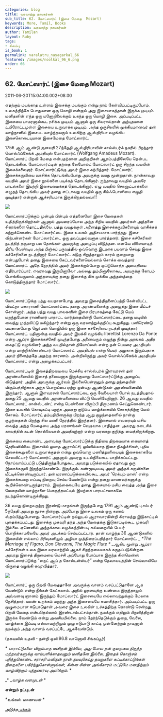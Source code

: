 ```yaml
---
categories: blog
title: வரலாற்று நாயகர்கள்
sub_title: 62. மோட்ஸார்ட் (இசை மேதை  Mozart)
keywords: More, Tamil, Books
description: வரலாற்று நாயகர்கள்
author: Tamilan
layout: Ruby
tags:
- சிலம்பு
is_book: 1
permalink: varalatru_nayagarkal_66
featured: /images/noolkal_96_6.png
order: 66
---
```



## 62. மோட்ஸார்ட் (இசை மேதை Mozart)

2011-06-20T15:04:00.002+08:00

எதற்கும் மயங்காத உள்ளம் இசைக்கு மயங்கும் என்று நாம் கேள்விப்பட்டிருப்போம். உலகத்திற்கே பொதுவான ஒரு மொழி என்றால் அது இசையாகத்தான் இருக்க முடியும். மனிதனின் எந்த ஒரு மனோநிலைக்கும் உகந்த ஒரு மொழி இசை. அப்படிப்பட்ட இசையை பாமரனால்கூட ரசிக்க முடியும் ஆனால் ஒரு சிலரால்தான் அற்புதமான உயிரோட்டமுள்ள இசையை உருவாக்க முடியும். அந்த ஒருசிலரில் முக்கியமானவர் தன் வாழ்நாளில் இசைபட வாழ்ந்தவரும் உலகிற்கு ஆஸ்திரியா வழங்கிய இசைகொடையுமான இசைமேதை மோட்ஸார்ட்.

1756 ஆம் ஆண்டு ஜனவரி 27ந்தேதி ஆஸ்திரியாவின் சால்ஸ்பர்க் நகரில் பிறந்தார் வொல்ஃப்கேங்க் அமதியுஸ் மோட்ஸார்ட் (Wolfgang Amadeus Mozart). மோட்ஸார்ட் பிறவி மேதை என்பதற்கான அறிகுறிகள் ஆரம்பத்திலேயே தென்பட தொடங்கின. மோட்ஸார்ட்டின் தந்தை லேபோல்ட் மோட்ஸார்ட் ஒரு சிறந்த வயலின் இசைக்கலைஞர். மோட்ஸார்ட்டுக்கு அவர் இசை கற்பித்தார். மோட்ஸார்ட் இசைக்கருவியை வாசிக்க தொடங்கியபோது அவருக்கு வயது மூன்றுதான். நான்காவது வயதில் அவர் இசை நூல்களை படிக்கத் தொடங்கினார். ஐந்தாவது வயதில் அவரே பாடல்களை இயற்றி இசையமைக்கத் தொடங்கினார். ஏழு வயதில் சொனாட்டாக்களை எழுதத் தொடங்கிய அவர் தனது எட்டாவது வயதில் ஒரு சிம்ஃபொனியை எழுதி முடித்தார் என்றால் ஆச்சரியமாக இருக்கிறதல்லவா!!

![](http://2.bp.blogspot.com/-jAupvGsSmis/Tf7vCQ2BFTI/AAAAAAAAAh8/3EY7QMf0EKg/s320/424px-Wolfgang-amadeus-mozart_1.jpg)

மோட்ஸார்ட்டுக்கும் முன்பும் பின்பும் எத்தனையோ இசை மேதைகள் உதித்திருக்கிறார்கள் ஆனால் அவரைப்போல அந்த சிறிய வயதில் அவர்கள் அத்தனை சிகரங்களை தொட்டதில்லை. பத்து வயதுக்குள் அனைத்து இசைக்கருவிகளையும் வாசிக்கக் கற்றுக்கொண்ட மோட்ஸார்ட்டை இசை உலகம் அதிசயமாக பார்த்தது. இசை விற்பன்னர்கள் மோட்ஸார்ட்டை ஒரு தவப்புதல்வனாக பார்த்தனர். இசை கச்சேரிகள் நடத்தித் தருமாறு பல தேசங்கள் அவருக்கு அழைப்பு விடுத்தன. எனவே விளையாடித் திரிய வேண்டிய அந்த பிஞ்சுப் பருவத்தில் ஒவ்வொரு இடமாக பயணம் செய்து இசை கச்சேரிகளை நடத்தினார் மோட்ஸார்ட். கடுகு சிறுத்தாலும் காரம் குறையாது என்பதுபோல் தனது இசையை கேட்டவர்களையெல்லாம் சொக்க வைத்தார் மோட்ஸார்ட். அதே நேரத்தில் அவர் இசைக்கும்போது ஒட்டுமொத்த அமைதியை எதிர்பார்ப்பார். எவராவது இருமினாலோ அல்லது தும்மினாலோகூட அவருக்கு கோபம் பொங்கிவருமாம் அந்தளவுக்கு தனது இசைக்கு மிக முக்கிய அந்தஸ்த்தை கொடுத்திருந்தார் மோட்ஸார்ட்.

![](http://1.bp.blogspot.com/-R2GH89seTT8/Tf7vpdOG5hI/AAAAAAAAAiA/8D6bCD6NH28/s320/Wolfgang01.jpg)

மோட்ஸார்ட்டுக்கு பத்து வயதானபோது அவரது இசைத்திறனைப்பற்றி கேள்விபட்ட வியட்நா மகாராணி மோட்ஸார்ட்டை தனது அரண்மனைக்கு அழைத்து இசை மீட்டச் சொன்னார். அந்த பத்து வயது பாலகனின் இசை பிரபாகத்தை கேட்டு மெய் மறந்துபோன ராணியார் பாராட்ட வார்த்தையின்றி மோட்ஸார்ட்டை தனது மடியில் வைத்து முத்தமிட்டு மகிழ்ந்தார் என்று ஒரு வரலாற்றுக்குறிப்பு கூறுகிறது. பனிரெண்டு வயதானபோது ஜெர்மன் மொழியில் ஒரு இசை கச்சேரியை நடத்தி முடித்தார் மோட்ஸார்ட். பதினான்கு வயதில் அவர் இயக்கி வழங்கிய librettist Lorenzo Da Ponte என்ற ஆப்ரா இசைக்கச்சேரி முடிந்தபோது அனைவரும் எழுந்து நின்று அரங்கம் அதிர கைதட்டு வழங்கினர் அந்த வயதில்தான் தியோப்லஸ் என்ற தன் பெயரை அமதியுஸ் என்று மாற்றிக்கொண்டார் மோட்ஸார்ட். அமதியுஸ் என்ற பெயர் அழகாக இருப்பதாக அவர் நினைத்ததே அதற்கு காரணம். அன்றிலிருந்து அவர் வொல்ஃப்கேங்க் அமதியுஸ் மோட்ஸார்ட் என்று அழைக்கப்பட்டார்.

மோட்ஸார்ட்டின் இசைத்திறமையை மெச்சிய சால்ஸ்பர்க் இளவரசன் தன் அரண்மனையில் இசைத் தலைவனாக இருக்குமாறு மோட்ஸார்ட்டுக்கு அழைப்பு விடுத்தார். அதில் அவருக்கு ஆர்வம் இல்லையென்றாலும் தனது தந்தையின் விருப்பத்திற்காக அந்த பொறுப்பை ஏற்று ஒன்பது ஆண்டுகள் அரண்மனையில் இருந்தார். ஆனால் இளவரசன் மோட்ஸார்ட்டை ஒரு வேலையாள் போல் நடத்தியதால் தனது 25 ஆவது வயதில் அரண்மனையை விட்டு வெளியேறினார். 26 ஆவது வயதில் மோட்ஸார்ட் கான்ஸ்டண்ட் என்ற பெண்ணை விரும்பி திருமணம் செய்துகொண்டார். இசை உலகில் கொடிகட்டி பறந்த அவரது குடும்ப வாழ்க்கையில் சோகத்திற்கு மேல் சோகம். மோட்ஸார்ட் தம்பதியினருக்கு பிறந்த ஆறு குழந்தைகளில் நான்கு குழந்தைகள் பிறந்து சில மணி நேரத்தில் இறந்தனர். இசையால் எவரையும் மசிய வைத்த அந்த மேதையை அந்த மரணங்கள் வெகுவாக பாதித்தன. அவரது கடைசிக் காலத்தில் கடன் தொல்லையால் அவதியுற்றார் என்று வரலாறு குறித்து வைத்திருக்கிறது.

இசையை கையாண்ட அளவுக்கு மோட்ஸார்ட்டுக்கு நிதியை திறமையாக கையாளத் தெரியவில்லை. இசையில் ஓயாத ஆராய்ட்சி, ஓய்வில்லாத இசை நிகழ்ச்சிகள், புதிய இசைக்கூறுகளை உருவாக்குதல் என்று ஒவ்வொரு மணித்துளியையும் இசைக்காகவே செலவிட்டார் மோட்ஸார்ட் அதனால் அவரது உடல்நிலைகூட பாதிக்கப்பட்டது. நோய்வாய்ப்பட்டு படுத்திருந்தபோதுகூட அவரது படுக்கையில் ஏதாவது ஒரு இசைக்கருவி இருந்துகொண்டே இருக்கும். கண்மூடியபடி அவர் அந்தக் கருவிகளை மீட்டிக்கொண்டிருப்பார். தன் மரணப்படுக்கையில்கூட அவர் ‘ரெக்யும் மாஸ்’ என்ற இசைக்கூறை எப்படி நிறைவு செய்ய வேண்டும் என்று தனது மாணவர்களுக்கு கூறிக்கொண்டிருந்தாராம். இயற்கையையே தனது இசையால் மசிய வைத்த அந்த இசை மேதையின் வாழ்நாளை பொருத்தமட்டில் இயற்கை பாரபட்சமாகவே நடந்துகொண்டிருக்கிறது.

36 வயது நிறைவதற்கு இரண்டு மாதங்கள் இருந்தபோது 1791 ஆம் ஆண்டு டிசம்பர் 5ந்தேதி அவரது மூச்சு நின்றது. அப்போது இசை உலகம் ஒரு கணம் ஸ்தம்பித்துபோனது. மோட்ஸார்ட்டின் நல்லுடல் ஆராவாரமின்றி கிராமத்து இடுகாட்டில் புதைக்கப்பட்டது. இசைக்கு முகவரி தந்த அந்த மேதைக்கு இடுகாட்டில்கூட முகவரி இல்லை. ஏனெனில் அந்தக்கால வழக்கத்தின்படி கல்லறையில் பெயர் பொறிக்காமலேயே அவர் அடக்கம் செய்யப்பட்டார். தான் வாழ்ந்த 36 ஆண்டுகளில் இசையின் எல்லாப் பிரிவுகளிலும் அழியா முத்திரைப்பதித்தார் மோட்ஸார்ட். _ _*The Marriage of Figaro, Don Giovanni, The Magic Flute *_ _ஆகிய மூன்று ஆப்ரா கச்சேரிகள் உலக இசை வரலாற்றில் ஆகச் சிறந்தவையாகக் கருதப்படுகின்றன. அவரது இசைத் திறமையை மெச்சி அப்போது போப்பாக இருந்த கிளமென்ஸ் மோட்ஸார்ட்டுக்கு “நைட் ஆப் த கோல்டன்ஸ்பர்” என்ற தேவாலயத்தின் செவ்வாலியே விருதை வழங்கி கவுரவித்தார்.

![](http://4.bp.blogspot.com/-1CN_v_t8SLk/Tf7v_wNC1HI/AAAAAAAAAiE/R4uX0ydlPX0/s320/462px-Croce-Mozart-Detail.jpg)

மோட்ஸார்ட் ஒரு பிறவி மேதைதானே அவருக்கு வானம் வசப்பட்டுதானே ஆக வேண்டும் என்று நீங்கள் கேட்கலாம். அதில் ஓரளவுக்கு உண்மை இருந்தாலும் அவ்வளவு ஞானம் இருந்தும் மோட்ஸார்ட் இசையையே எல்லாவற்றுக்கும் மேலாக நேசித்தார். ஊண் உறக்கம் மறந்து அந்த இசையையே சுவாசித்தார். அப்படிப்பட்ட ஒரு முழுமையான ஈடுபாடுதான் அவரை இசை உலகின் உச்சத்திற்கு கொண்டு சென்றது. பிறவி மேதை என்பதெல்லாம் இரண்டாம்பட்சம்தான். நமக்கும் எதிலும் பிறவித்திறன் இருக்க வேண்டும் என்று அவசியமில்லை. நாம் தேர்ந்தெடுக்கும் துறை, வேலை, வாழ்க்கை இப்படி எல்லாவற்றிலும் முழு ஈடுபாடு காட்டி முன்னேற்றம் நாடினால் நமக்கும் அந்த வானம் வசப்பட்டே ஆகவேண்டும்.

(தகவலில் உதவி - நன்றி ஒலி 96.8 வானொலி சிங்கப்பூர்)

_* _பாராட்டுகளை விரும்பாத மனிதன் இல்லை, அது போல தன் குறையை திருத்த மற்றவர்களுக்கு வாய்பளிக்காதவனும் மனிதனே இல்லை, இதைக் கொஞ்சம் புரிந்துகொண்ட சராசரி மனிதன் நான்.தயவுசெய்து தவறுகளை சுட்டிக்காட்டுங்கள் நிறைகளை பகிர்ந்துகொள்ளுங்கள், சின்ன சின்ன அங்கீகாரம் மட்டுமே மனதிற்கும் வாழ்விற்கும் புத்துணர்வு அளிக்கும்.__ *

_* __வாழ்க வளமுடன்_ *

**என்றும் நட்புடன்**

_*உங்கள். மாணவன் *_

[அடுத்த பக்கம்](varalatru_nayagarkal_67)
